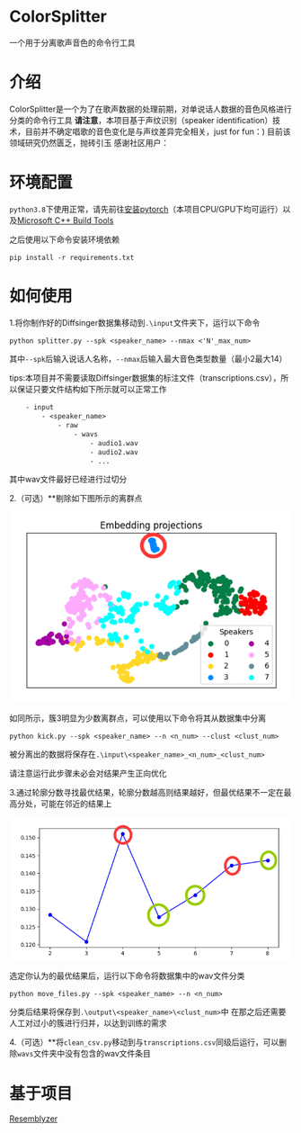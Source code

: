 # ColorSplitter

一个用于分离歌声音色的命令行工具

# 介绍

ColorSplitter是一个为了在歌声数据的处理前期，对单说话人数据的音色风格进行分类的命令行工具
**请注意**，本项目基于声纹识别（speaker identification）技术，目前并不确定唱歌的音色变化是与声纹差异完全相关，just for fun：)
目前该领域研究仍然匮乏，抛砖引玉
感谢社区用户：

# 环境配置

`python3.8`下使用正常，请先前往[安装pytorch](https://pytorch.org/)（本项目CPU/GPU下均可运行）以及[Microsoft C++ Build Tools](https://visualstudio.microsoft.com/visual-cpp-build-tools/)

之后使用以下命令安装环境依赖

```
pip install -r requirements.txt
```

# 如何使用

1.将你制作好的Diffsinger数据集移动到`.\input`文件夹下，运行以下命令

```
python splitter.py --spk <speaker_name> --nmax <'N'_max_num>
```

其中`--spk`后输入说话人名称，`--nmax`后输入最大音色类型数量（最小2最大14）

tips:本项目并不需要读取Diffsinger数据集的标注文件（transcriptions.csv），所以保证只要文件结构如下所示就可以正常工作
```
    - input
        - <speaker_name>
            - raw
                - wavs
                    - audio1.wav
                    - audio2.wav
                    - ...
```
其中wav文件最好已经进行过切分

2.（可选）**剔除如下图所示的离群点

![kick](IMG/{68AAFB0D-E298-4087-B041-3593260314AC}.png)

如同所示，簇3明显为少数离群点，可以使用以下命令将其从数据集中分离
```
python kick.py --spk <speaker_name> --n <n_num> --clust <clust_num>
```
被分离出的数据将保存在`.\input\<speaker_name>_<n_num>_<clust_num>`

请注意运行此步骤未必会对结果产生正向优化

3.通过轮廓分数寻找最优结果，轮廓分数越高则结果越好，但最优结果不一定在最高分处，可能在邻近的结果上

![scores](IMG/{6BDE2B2B-3C7A-4de5-90E8-C55DB1FC18C0}.png)

选定你认为的最优结果后，运行以下命令将数据集中的wav文件分类
```
python move_files.py --spk <speaker_name> --n <n_num>
```
分类后结果将保存到`.\output\<speaker_name>\<clust_num>`中
在那之后还需要人工对过小的簇进行归并，以达到训练的需求

4.（可选）**将`clean_csv.py`移动到与`transcriptions.csv`同级后运行，可以删除`wavs`文件夹中没有包含的wav文件条目

# 基于项目

[Resemblyzer](https://github.com/resemble-ai/Resemblyzer/)
